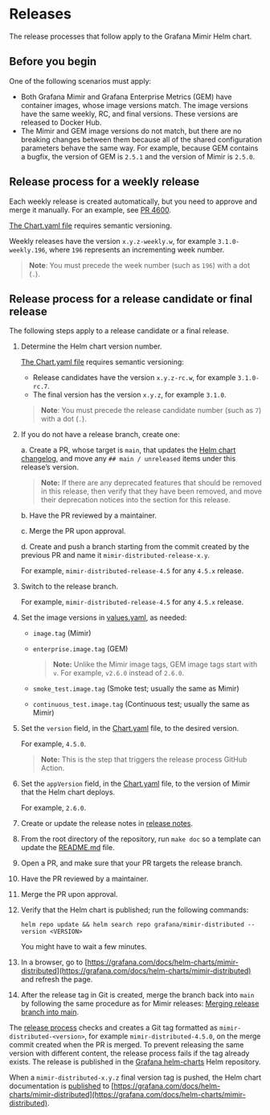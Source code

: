 # Releases

The release processes that follow apply to the Grafana Mimir Helm chart.

## Before you begin

One of the following scenarios must apply:

- Both Grafana Mimir and Grafana Enterprise Metrics (GEM) have container images, whose image versions match. The image versions have the same weekly, RC, and final versions. These versions are released to Docker Hub.
- The Mimir and GEM image versions do not match, but there are no breaking changes between them because all of the shared configuration parameters behave the same way. For example, because GEM contains a bugfix, the version of GEM is `2.5.1` and the version of Mimir is `2.5.0`.

## Release process for a weekly release

Each weekly release is created automatically, but you need to approve and merge it manually. For an example, see [PR 4600](https://github.com/grafana/mimir/pull/4600).

[The Chart.yaml file](https://helm.sh/docs/topics/charts/#the-chartyaml-file) requires semantic versioning.

Weekly releases have the version `x.y.z-weekly.w`, for example `3.1.0-weekly.196`, where `196` represents an incrementing week number.

> **Note**: You must precede the week number (such as `196`) with a dot (`.`).

## Release process for a release candidate or final release

The following steps apply to a release candidate or a final release.

1. Determine the Helm chart version number.

   [The Chart.yaml file](https://helm.sh/docs/topics/charts/#the-chartyaml-file) requires semantic versioning:

   - Release candidates have the version `x.y.z-rc.w`, for example `3.1.0-rc.7`.
   - The final version has the version `x.y.z`, for example `3.1.0`.

   > **Note**: You must precede the release candidate number (such as `7`) with a dot (`.`).

1. If you do not have a release branch, create one:

   a. Create a PR, whose target is `main`, that updates the [Helm chart changelog](https://github.com/grafana/mimir/blob/main/operations/helm/charts/mimir-distributed/CHANGELOG.md), and move any `## main / unreleased` items under this release’s version.

   > **Note:** If there are any deprecated features that should be removed in this release, then verify that they have been removed, and move their deprecation notices into the section for this release.

   b. Have the PR reviewed by a maintainer.

   c. Merge the PR upon approval.

   d. Create and push a branch starting from the commit created by the previous PR and name it `mimir-distributed-release-x.y`.

   For example, `mimir-distributed-release-4.5` for any `4.5.x` release.

1. Switch to the release branch.

   For example, `mimir-distributed-release-4.5` for any `4.5.x` release.

1. Set the image versions in [values.yaml](https://github.com/grafana/mimir/blob/main/operations/helm/charts/mimir-distributed/values.yaml), as needed:

   - `image.tag` (Mimir)
   - `enterprise.image.tag` (GEM)

     > **Note:** Unlike the Mimir image tags, GEM image tags start with `v`. For example, `v2.6.0` instead of `2.6.0`.

   - `smoke_test.image.tag` (Smoke test; usually the same as Mimir)
   - `continuous_test.image.tag` (Continuous test; usually the same as Mimir)

1. Set the `version` field, in the [Chart.yaml](https://github.com/grafana/mimir/blob/main/operations/helm/charts/mimir-distributed/Chart.yaml) file, to the desired version.

   For example, `4.5.0`.

   > **Note:** This is the step that triggers the release process GitHub Action.

1. Set the `appVersion` field, in the [Chart.yaml](https://github.com/grafana/mimir/blob/main/operations/helm/charts/mimir-distributed/Chart.yaml) file, to the version of Mimir that the Helm chart deploys.

   For example, `2.6.0`.

1. Create or update the release notes in [release notes](https://github.com/grafana/mimir/tree/mimir-distributed-release-4.2/docs/sources/helm-charts/mimir-distributed/release-notes).

1. From the root directory of the repository, run `make doc` so a template can update the [README.md](https://github.com/grafana/mimir/blob/main/operations/helm/charts/mimir-distributed/README.md) file.

1. Open a PR, and make sure that your PR targets the release branch.

1. Have the PR reviewed by a maintainer.

1. Merge the PR upon approval.

1. Verify that the Helm chart is published; run the following commands:

   `helm repo update && helm search repo grafana/mimir-distributed --version <VERSION>`

   You might have to wait a few minutes.

1. In a browser, go to [https://grafana.com/docs/helm-charts/mimir-distributed](https://grafana.com/docs/helm-charts/mimir-distributed) and refresh the page.

1. After the release tag in Git is created, merge the branch back into `main` by following the same procedure as for Mimir releases: [Merging release branch into main](https://github.com/grafana/mimir/blob/main/RELEASE.md#merging-release-branch-into-main).

The [release process](https://github.com/grafana/mimir/blob/main/.github/workflows/helm-release.yaml) checks and creates a Git tag formatted as `mimir-distributed-<version>`, for example `mimir-distributed-4.5.0`, on the merge commit created when the PR is merged. To prevent releasing the same version with different content, the release process fails if the tag already exists. The release is published in the [Grafana helm-charts](https://grafana.github.io/helm-charts/) Helm repository.

When a `mimir-distributed-x.y.z` final version tag is pushed, the Helm chart documentation is [published](https://github.com/grafana/mimir/blob/main/.github/workflows/publish-technical-documentation-release-helm-charts.yml) to [https://grafana.com/docs/helm-charts/mimir-distributed](https://grafana.com/docs/helm-charts/mimir-distributed).
